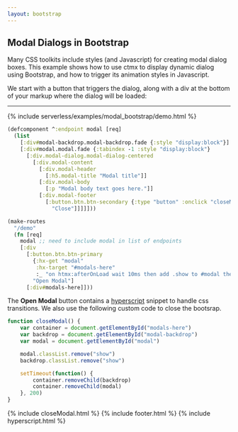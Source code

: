 ```yaml
---
layout: bootstrap
---
```


## Modal Dialogs in Bootstrap

Many CSS toolkits include styles (and Javascript) for creating modal dialog boxes. 
This example shows how to use ctmx to display dynamic dialog using Bootstrap, and how to trigger its animation styles in Javascript.

We start with a button that triggers the dialog, along with a div at the bottom of your markup where the dialog will be loaded:

---

{% include serverless/examples/modal_bootstrap/demo.html %}

```clojure
(defcomponent ^:endpoint modal [req]
  (list
    [:div#modal-backdrop.modal-backdrop.fade {:style "display:block"}]
    [:div#modal.modal.fade {:tabindex -1 :style "display:block"}
      [:div.modal-dialog.modal-dialog-centered
        [:div.modal-content
          [:div.modal-header
            [:h5.modal-title "Modal title"]]
          [:div.modal-body
            [:p "Modal body text goes here."]]
          [:div.modal-footer
            [:button.btn.btn-secondary {:type "button" :onclick "closeModal()"}
              "Close"]]]]]))

(make-routes
  "/demo"
  (fn [req]
    modal ;; need to include modal in list of endpoints
    [:div
      [:button.btn.btn-primary
        {:hx-get "modal"
         :hx-target "#modals-here"
         :_ "on htmx:afterOnLoad wait 10ms then add .show to #modal then add .show to #modal-backdrop"}
        "Open Modal"]
      [:div#modals-here]]))
```

The **Open Modal** button contains a [hyperscript](https://hyperscript.org/) snippet to handle css transitions. 
We also use the following custom code to close the bootsrap.

```javascript
function closeModal() {
	var container = document.getElementById("modals-here")
	var backdrop = document.getElementById("modal-backdrop")
	var modal = document.getElementById("modal")

	modal.classList.remove("show")
	backdrop.classList.remove("show")

	setTimeout(function() {
		container.removeChild(backdrop)
		container.removeChild(modal)
	}, 200)
}
```
{% include closeModal.html %}
{% include footer.html %}
{% include hyperscript.html %}